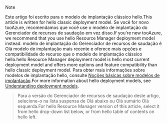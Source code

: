 > [!NOTE]
> <span data-ttu-id="548a8-101">Este artigo foi escrito para o modelo de implantação clássico hello.</span><span class="sxs-lookup"><span data-stu-id="548a8-101">This article is written for hello classic deployment model.</span></span> <span data-ttu-id="548a8-102">Se você for novo tooAzure, recomendamos que você use o modelo de implantação do Gerenciador de recursos de saudação em vez disso.</span><span class="sxs-lookup"><span data-stu-id="548a8-102">If you're new tooAzure, we recommend that you use hello Resource Manager deployment model instead.</span></span> <span data-ttu-id="548a8-103">modelo de implantação do Gerenciador de recursos de saudação é Olá modelo de implantação mais recente e oferece mais opções e compatibilidade do recurso que o modelo de implantação clássico hello.</span><span class="sxs-lookup"><span data-stu-id="548a8-103">hello Resource Manager deployment model is hello most current deployment model and offers more options and feature compatibility than hello classic deployment model.</span></span> <span data-ttu-id="548a8-104">Para obter mais informações sobre modelos de implantação hello, consulte [Noções básicas sobre modelos de implantação](../articles/resource-manager-deployment-model.md).</span><span class="sxs-lookup"><span data-stu-id="548a8-104">For more information about hello deployment models, see [Understanding deployment models](../articles/resource-manager-deployment-model.md).</span></span>

> <span data-ttu-id="548a8-105">Para a versão do Gerenciador de recursos de saudação deste artigo, selecione-o na lista suspensa de Olá abaixo ou Olá sumário Olá esquerda.</span><span class="sxs-lookup"><span data-stu-id="548a8-105">For hello Resource Manager version of this article, select it from hello drop-down list below, or from hello table of contents on hello left.</span></span>
>
>